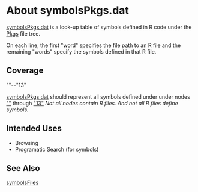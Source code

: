 About symbolsPkgs.dat
=====================

[symbolsPkgs.dat](./symbolsPkgs.dat)
is a look-up table of symbols defined in R code under the
[Pkgs](../../../Pkgs)
file tree.

On each line, the first "word" specifies the file path to an R file and
the remaining "words" specify the symbols defined in that R file.

Coverage
--------

""--"13"

[symbolsPkgs.dat](./symbolsPkgs.dat)
should represent all symbols defined under under nodes [""](../../../Pkgs/0) through ["13"](../../../Pkgs/1/3/0)
_Not all nodes contain R files._
_And not all R files define symbols._

Intended Uses
-------------

- Browsing
- Programatic Search (for symbols)

See Also
--------

[symbolsFiles](./symbolsFiles.md)
